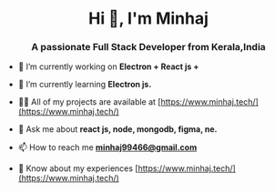 <h1 align="center">Hi 👋, I'm Minhaj</h1>
<h3 align="center">A passionate Full Stack Developer from Kerala,India</h3>

- 🔭 I’m currently working on **Electron + React js +**

- 🌱 I’m currently learning **Electron js.**

- 👨‍💻 All of my projects are available at [https://www.minhaj.tech/](https://www.minhaj.tech/)

- 💬 Ask me about **react js, node, mongodb, figma, ne.**

- 📫 How to reach me **minhaj99466@gmail.com**

- 📄 Know about my experiences [https://www.minhaj.tech/](https://www.minhaj.tech/)

